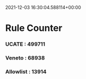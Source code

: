2021-12-03 16:30:04.588114+00:00
# Rule Counter 
 ### UCATE : 499711

 ### Veneto : 68938

 ### Allowlist : 13914